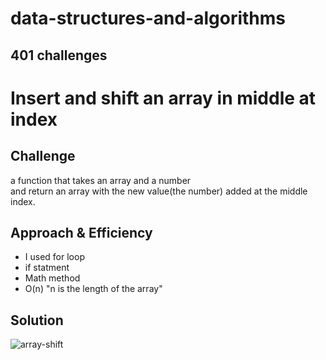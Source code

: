 # data-structures-and-algorithms 


## 401 challenges 

# Insert and shift an array in middle at index

## Challenge
  a function that takes an array and a number  
  and return an array with the new value(the number) added at the middle index.
## Approach & Efficiency
- I used for loop 
- if statment
- Math method
- O(n) "n is the length of the array"

## Solution
![array-shift](../assets/array-shift.PNG)
